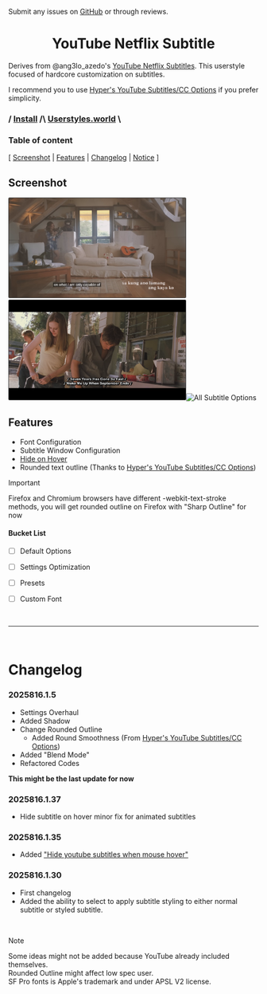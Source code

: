 Submit any issues on [GitHub](https://github.com/DankestFke/userstyles/issues/new/choose) or through reviews.

<h1 align="center"> YouTube Netflix Subtitle </h1>

Derives from @ang3lo_azedo's [YouTube Netflix Subtitles](https://uso.kkx.one/style/206563). This userstyle focused of hardcore customization on subtitles.

I recommend you to use [Hyper's YouTube Subtitles/CC Options](https://userstyles.world/style/18961) if you prefer simplicity.


### / [Install](https://userstyles.world/api/style/23682.user.css) \/\ [Userstyles.world](https://userstyles.world/style/23682/) \\

### Table of content
[ [Screenshot](#screenshot) |
[Features](#Features) |
[Changelog](#Changelog) |
[Notice](#Notice) ]

## Screenshot
<img src="screenshot/DefaultView.png" style="border-radius: 2px;border: 1px solid #454545" alt="Default Settings" width="auto" height="200px"><img src="screenshot/WithOptions.png" style="border-radius: 2px;border: 1px solid #454545" alt="Used Options" width="auto" height="200px"><img src="screenshot/SubtitleOptions.png" style="border-radius: 2px;" alt="All Subtitle Options" width="auto" height="200px" >

## Features
- Font Configuration
- Subtitle Window Configuration
- [Hide on Hover]((https://userstyles.world/style/6854/youtube-hide-subtitles-when-mouse-over))
- Rounded text outline (Thanks to  [Hyper's YouTube Subtitles/CC Options](https://userstyles.world/style/18961))

> [!IMPORTANT]
> Firefox and Chromium browsers have different -webkit-text-stroke methods, you will get rounded outline on Firefox with "Sharp Outline" for now


#### Bucket List
- [ ] Default Options
- [ ] Settings Optimization
- [ ] Presets
- [ ] Custom Font


<br>

***

<br>

# Changelog
### 2025816.1.5
- Settings Overhaul
- Added Shadow
- Change Rounded Outline
	- Added Round Smoothness (From [Hyper's YouTube Subtitles/CC Options](https://userstyles.world/style/18961))
- Added "Blend Mode"
- Refactored Codes

__This might be the last update for now__

### 2025816.1.37
- Hide subtitle on hover minor fix for animated subtitles

### 2025816.1.35
- Added ["Hide youtube subtitles when mouse hover"](https://userstyles.world/style/6854/youtube-hide-subtitles-when-mouse-over)

### 2025816.1.30
- First changelog
- Added the ability to select to apply subtitle styling to either normal subtitle or styled subtitle.

<br>

> [!NOTE]  
> Some ideas might not be added because YouTube already included themselves.  
Rounded Outline might affect low spec user.  
SF Pro fonts is Apple's trademark and under APSL V2 license.
